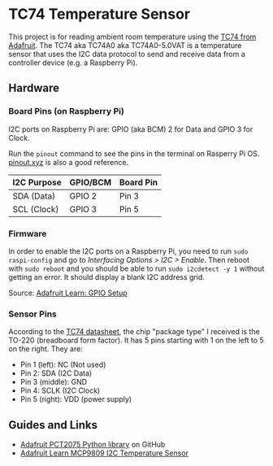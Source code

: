 TC74 Temperature Sensor
=======================

This project is for reading ambient room temperature using the
[TC74 from Adafruit][TC74]. The TC74 aka TC74A0 aka TC74A0-5.0VAT
is a temperature sensor that uses the I2C data protocol to send and receive
data from a controller device (e.g. a Raspberry Pi).

Hardware
--------

### Board Pins (on Raspberry Pi)

I2C ports on Raspberry Pi are: GPIO (aka BCM) 2 for Data and GPIO 3 for Clock.

Run the `pinout` command to see the pins in the terminal on Rasperry Pi OS.
[pinout.xyz](https://pinout.xyz/pinout/i2c) is also a good reference.

| I2C Purpose | GPIO/BCM | Board Pin |
|-------------|----------|-----------|
| SDA (Data)  | GPIO 2   | Pin 3     |
| SCL (Clock) | GPIO 3   | Pin 5     |

### Firmware

In order to enable the I2C ports on a Raspberry Pi, you need to run
`sudo raspi-config` and go to _Interfacing Options > I2C > Enable_.
Then reboot with `sudo reboot` and you should be able to run
`sudo i2cdetect -y 1` without getting an error. It should display a blank
I2C address grid.

Source: [Adafruit Learn: GPIO Setup][LearnI2C]

### Sensor Pins

According to the [TC74 datasheet], the chip "package type" I received is the
TO-220 (breadboard form factor). It has 5 pins starting with 1 on the left to
5 on the right. They are:

* Pin 1 (left): NC (Not used)
* Pin 2: SDA (I2C Data)
* Pin 3 (middle): GND
* Pin 4: SCLK (I2C Clock)
* Pin 5 (right): VDD (power supply)

Guides and Links
----------------

* [Adafruit PCT2075 Python library](https://github.com/adafruit/Adafruit_CircuitPython_PCT2075)
  on GitHub
* [Adafruit Learn MCP9809 I2C Temperature Sensor](https://learn.adafruit.com/circuitpython-basics-i2c-and-spi/i2c-devices)



<!-- Links -->
[TC74]: https://www.adafruit.com/product/4375
[LearnI2C]: https://learn.adafruit.com/adafruits-raspberry-pi-lesson-4-gpio-setup/configuring-i2c
[TC74 datasheet]: https://cdn-shop.adafruit.com/product-files/4375/4375_TC74A0-5.0VAT-Microchip-datasheet.pdf

